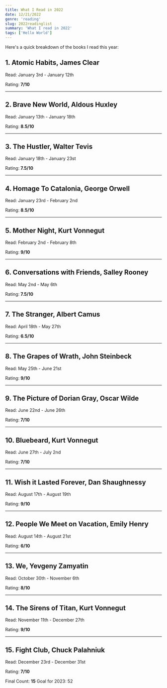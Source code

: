 ```yaml
---
title: What I Read in 2022
date: 12/21/2022
genre: 'reading'
slug: 2022readinglist
summary: 'What I read in 2022'
tags: ['Hello World']
---
```


Here's a quick breakdown of the books I read this year:

## 1. Atomic Habits, James Clear

Read: January 3rd - January 12th

Rating: **7/10**

---

## 2. Brave New World, Aldous Huxley

Read: January 13th - January 18th

Rating: **8.5/10**

---

## 3. The Hustler, Walter Tevis

Read: January 18th - January 23st

Rating: **7.5/10**

---

## 4. Homage To Catalonia, George Orwell

Read: January 23rd - February 2nd

Rating: **8.5/10**

---

## 5. Mother Night, Kurt Vonnegut

Read: February 2nd - February 8th

Rating: **9/10**

---

## 6. Conversations with Friends, Salley Rooney

Read: May 2nd - May 6th

Rating: **7.5/10**

---

## 7. The Stranger, Albert Camus

Read: April 18th - May 27th

Rating: **6.5/10**

---

## 8. The Grapes of Wrath, John Steinbeck

Read: May 25th - June 21st

Rating: **9/10**

---

## 9. The Picture of Dorian Gray, Oscar Wilde

Read: June 22nd - June 26th

Rating: **7/10**

---

## 10. Bluebeard, Kurt Vonnegut

Read: June 27th - July 2nd

Rating: **7/10**

---

## 11. Wish it Lasted Forever, Dan Shaughnessy

Read: August 17th - August 19th

Rating: **9/10**

---

## 12. People We Meet on Vacation, Emily Henry

Read: August 14th - August 21st

Rating: **6/10**

---

## 13. We, Yevgeny Zamyatin

Read: October 30th - November 6th

Rating: **8/10**

---

## 14. The Sirens of Titan, Kurt Vonnegut

Read: November 11th - December 27th

Rating: **9/10**

---

## 15. Fight Club, Chuck Palahniuk

Read: December 23rd - December 31st

Rating: **7/10**

Final Count: **15**
Goal for 2023: 52
